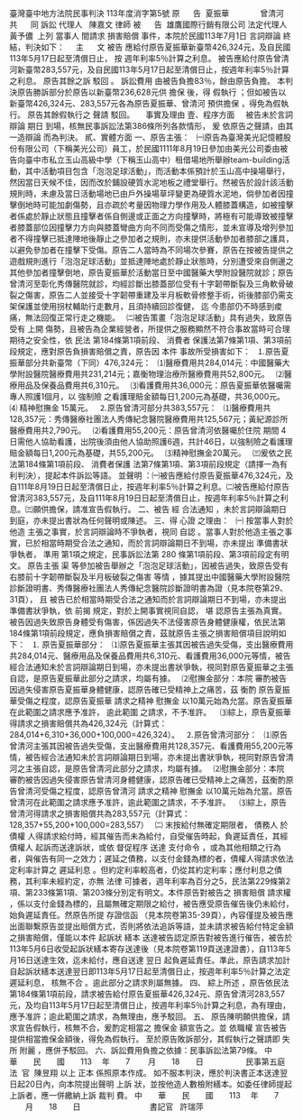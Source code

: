 臺灣臺中地方法院民事判決
113年度消字第5號
原      告  夏振華  
            曾清河  
共      同
訴訟
代理人
  陳嘉文
律師
被      告  雄鷹國際行銷有限公司
法定代理人
  黃予儂  
上列
當事人
間請求
損害賠償
事件，本院於民國113年7月1日
言詞辯論
終結，判決如下：
    主      文
被告
應給付原告夏振華新臺幣426,324元，及自民國113年5月17日起至清償日止，
按
週年利率5％計算之利息。
被告應給付原告曾清河新臺幣283,557元，及自民國113年5月17日起至清償日止，按週年利率5％計算之利息。
原告其餘之訴
駁回
。
訴訟費用
由被告負擔83％，餘由原告負擔。
本判決原告勝訴部分於原告以新臺幣236,628元供
擔保
後，得
假執行
；但如被告以新臺幣426,324元、283,557元各為原告夏振華、曾清河
預供擔保
，得免為假執行。
原告其餘假執行之
聲請
駁回。
    事實及理由
壹、程序方面
    被告未於言詞辯論
期日
到場，核無民事訴訟法第386條所列各款情形，
爰
依原告之聲請，由其
一造辯論
而為判決。
貳、實體方面
一、原告主張：
  ㈠原告為臺灣美光記憶體股份有限公司（下稱美光公司）員工，於民國1111年8月19日參加由美光公司委由被告向臺中市私立玉山高級中學（下稱玉山高中）租借場地所舉辦team-building活動，其中活動項目包含「泡泡足球活動」，而活動本係預計於玉山高中操場舉行，然因當日天候不佳，因而改於鋪設硬質水泥地板之禮堂舉行。然被告於設計該活動規則時，未慮及當日活動場地已由戶外操場草坪變更為硬質水泥地，倘參加者因撞擊倒地時可能加劇傷勢，且亦疏於考量因物理力學作用及人體膝蓋構造，如被撞擊者係處於靜止狀態且撞擊者係自側邊或正面之方向撞擊時，將極有可能導致被撞擊者膝蓋部位因撞擊力方向與膝蓋彎曲方向不同而受傷之情形，並未宣導及增列參加者不得撞擊已抵達陣地後靜止之參加者之規則，亦未提供活動參加者膝部之護具，以避免參加者在撞擊下受傷。原告二人當時為不同場次參賽，原告在按被告提供之遊戲規則進行「泡泡足球活動」並抵達陣地處於靜止狀態時，分別遭受來自側邊之其他參加者撞擊倒地，原告夏振華於活動當日至中國醫藥大學附設醫院就診；原告曾清河至彰化秀傳醫院就診，均經診斷出膝蓋部位受有十字韌帶斷裂及三角軟骨破裂之傷害，原告二人並接受十字韌帶重建及半月板軟骨修整手術，術後膝部仍需支架保護並使用拐杖輔助行走數月，且須持續回診復健，
迄
今患部仍不時感到痠痛，無法回復正常行走之機能。
  ㈡被告策畫「泡泡足球活動」具有過失，致原告受有
上開
傷勢，且被告為企業經營者，所提供之服務顯然不符合事故當時可合理期待之安全性，依
民法
第184條第1項前段、
消費者
保護法第7條第1項、第3項前段規定，應對原告負損害賠償之責，原告因
本件
事故所受損害如下：
  ⒈原告夏振華部分共新臺幣（下同）476,324元：
  ⑴醫療費用共284,014元：中國醫藥大學附設醫院醫療費用共231,214元；嘉衡物理治療所醫療費用共52,800元。
  ⑵醫療用品及保養品費用共6,310元。
  ⑶看護費用共36,000元：原告夏振華依醫囑需專人照護1個月，以
強制險
之看護理賠金額每日1,200元為基礎，共36,000元。
  ⑷
精神慰撫金
15萬元。
  ⒉原告曾清河部分共383,557元：
  ⑴醫療費用共128,357元：秀傳醫療社團法人秀傳紀念醫院醫療費用共125,567元；黃紀源診所醫療費用共2,790元。
  ⑵看護費用55,200元：原告曾清河依醫囑於住院
期間
4日需他人協助看護，出院後須由他人協助照護6週，共計46日，以強制險之看護理賠金額每日1,200元為基礎，共55,200元。
  ⑶精神慰撫金20萬元。
  ㈢爰依之民法第184條第1項前段、
消費者保護
法第7條第1項、第3項前段規定（請擇一為有利判決），提起本件訴訟等語。
並聲明
：㈠被告應給付原告夏振華476,324元，及自111年8月19日日起至清償日止，按週年利率5％計算之利息。㈡被告應給付原告曾清河383,557元，及自111年8月19日日起至清償日止，按週年利率5％計算之利息。㈢願供擔保，請准宣告假執行。
二、被告
經
合法通知
，未於言詞辯論期日到庭，亦未提出書狀為任何聲明或陳述。
三、得
心證
之理由：
  ㈠
按當事人對於
他造
主張之事實，於言詞辯論時不爭執者，視同
自認
。當事人對於他造主張之事實，已於相當時期受合法之通知，而於言詞辯論期日不到場，亦未提出
準備書狀
爭執者，
準用
第1項之規定，民事訴訟法第
280
條第1項前段、第3項前段定有明文。
原告主張
渠
等參加被告舉辦之「泡泡足球活動」，因被告過失，致原告受有右膝前十字韌帶斷裂及半月板破裂之傷害
等情
，據其提出中國醫藥大學附設醫院診斷證明書、秀傳醫療社團法人秀傳紀念醫院診斷證明書為證（見本院卷第29、31頁），
且
被告已於相當時期受合法之通知而於言詞辯論期日不到場，亦未提出準備書狀爭執，依
前揭
規定，對於上開事實視同自認，
堪
認原告主張為真實。被告因過失致原告身體受有傷害，係因過失不法侵害原告身體健康權，依民法第184條第1項前段規定，應負損害賠償之責，茲就原告主張之損害賠償項目說明如下：
  ⒈
原告夏振華部分：
  ⑴原告夏振華主張其因被告過失受傷，支出醫療費用共284,014元、醫療用品及保養品費用共6,310元、看護費用36,000元等情，被告經合法通知未於言詞辯論期日到場，亦未提出書狀爭執，視同對原告夏振華之主張自認，是原告夏振華此部分之請求，均屬有據。
  ⑵慰撫金部分：本院
審酌被告因過失侵害原告夏振華身體健康，認原告確已受精神上之痛苦，茲
衡酌
原告夏振華受傷之程度，認原告夏振華
請求之精神
慰撫金
以10萬元始為允當。原告夏振華在此範圍之請求應予准許，
逾此範圍
之請求，不予准許。
  
⑶綜上，原告夏振華得請求之損害賠償共為426,324元（計算式：284,014+6,310+36,000+100,000=426,324）。
  ⒉原告曾清河部分：
  ⑴原告曾清河主張其因被告過失受傷，支出醫療費用共128,357元、看護費用55,200元等情，被告經合法通知未於言詞辯論期日到場，亦未提出書狀爭執，視同對原告曾清河之主張自認，是原告曾清河此部分之請求，均屬有據。
  ⑵慰撫金部分：本院
審酌被告因過失侵害原告曾清河身體健康，認原告確已受精神上之痛苦，茲衡酌原告曾清河受傷之程度，認原告曾清河
請求之精神
慰撫金
以10萬元始為允當。原告曾清河在此範圍之請求應予准許，逾此範圍之請求，不予准許。
  
⑶綜上，原告曾清河得請求之損害賠償共為283,557元（計算式：128,357+55,200+100,000=283,557）
  ㈡
末按給付無確定期限者，
債務人
於
債權
人得請求給付時，經其催告而未為給付，自受催告時起，負遲延責任，其經
債權人
起訴而送達訴狀，或依
督促程序
送達
支付命令
，或為其他相類之行為者，與催告有同一之效力；遲延之債務，以支付金錢為標的者，債權人得請求依法定利率計算之
遲延利息
。但約定利率較高者，仍從其約定利率；應付利息之債務，其利率未經約定，亦無
法律
可據者，週年利率為百分之5，民法第229條第2項、第233條第1項、第203條分別定有明文。本件原告對被告之
損害賠償
請求權
，係以支付金錢為標的，且屬無確定期限之給付，被告應受原告催告後仍未給付，始負遲延責任。然原告所提
存證信函
（見本院卷第35-39頁），內容僅提及被告應出面聯繫原告並提出賠償方式，否則將依法追訴等語，並未請求被告給付特定金額之損害賠償，僅能以本件
起訴狀
繕本
送達被告認定原告對被告進行催告，被告於113年5月6日收受起訴狀繕本寄存送達後（見本院卷第119頁送達證書），自113年5月16日送達生效，迄未給付，應自送達
翌日
起負遲延責任。準此，原告請求加計自起訴狀繕本送達翌日即113年5月17日起至清償日止，按週年利率5％計算之法定遲延利息，
核無不合
。逾此部分之請求則屬無據。
四、
綜上所述
，原告依民法第184條第1項前段，請求被告給付原告夏振華426,324元、原告曾清河283,557元，及均自113年5月17日起至清償日止，按週年利率5％計算之利息，為有理由，應予准許；逾此範圍之請求，為無理由，應予駁回。
五、
原告陳明願供擔保，請求宣告假執行，核無不合，爰酌定相當之
擔保金
額宣告之。並
依職權
宣告被告提供相當擔保金額後，得免為假執行。
至於原告敗訴部分，其假執行之聲請即
失所
附麗
，應併予駁回。
六、訴訟費用負擔之依據：民事訴訟法第79條。
中　　華　　民　　國　　113 　年　　7 　　月　　18　　日
                  民事第五庭  法  官  陳昱翔
以上
正本
係照原本作成。
如不服本判決，應於判決書正本送達翌日起20日內，向本院提出聲明
上訴
狀，並按他造人數檢附繕本。如委任律師提起上訴者，應一併繳納上訴
裁判
費。
中　　華　　民　　國　　113 　年　　7 　　月　　18　　日
                              
書記官
  許瑞萍